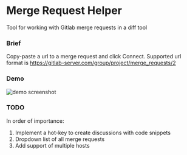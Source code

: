 # Merge Request Helper
Tool for working with Gitlab merge requests in a diff tool

### Brief
Copy-paste a url to a merge request and click Connect.
Supported url format is
https://gitlab-server.com/group/project/merge_requests/2

### Demo
![demo screenshot](https://raw.githubusercontent.com/denis-adamchuk/mrHelper/master/demo.png "Demo Screenshot")

### TODO
In order of importance:
1. Implement a hot-key to create discussions with code snippets
2. Dropdown list of all merge requests
3. Add support of multiple hosts

